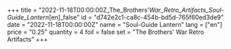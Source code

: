 +++
title = "2022-11-18T00:00:00Z_The_Brothers'_War_Retro_Artifacts_Soul-Guide_Lantern_[en]_false"
id = "d742e2c1-ca8c-454b-bd5d-765f60ed3de9"
date = "2022-11-18T00:00:00Z"
name = "Soul-Guide Lantern"
lang = ["en"]
price = "0.25"
quantity = 4
foil = false
set = "The Brothers' War Retro Artifacts"
+++
